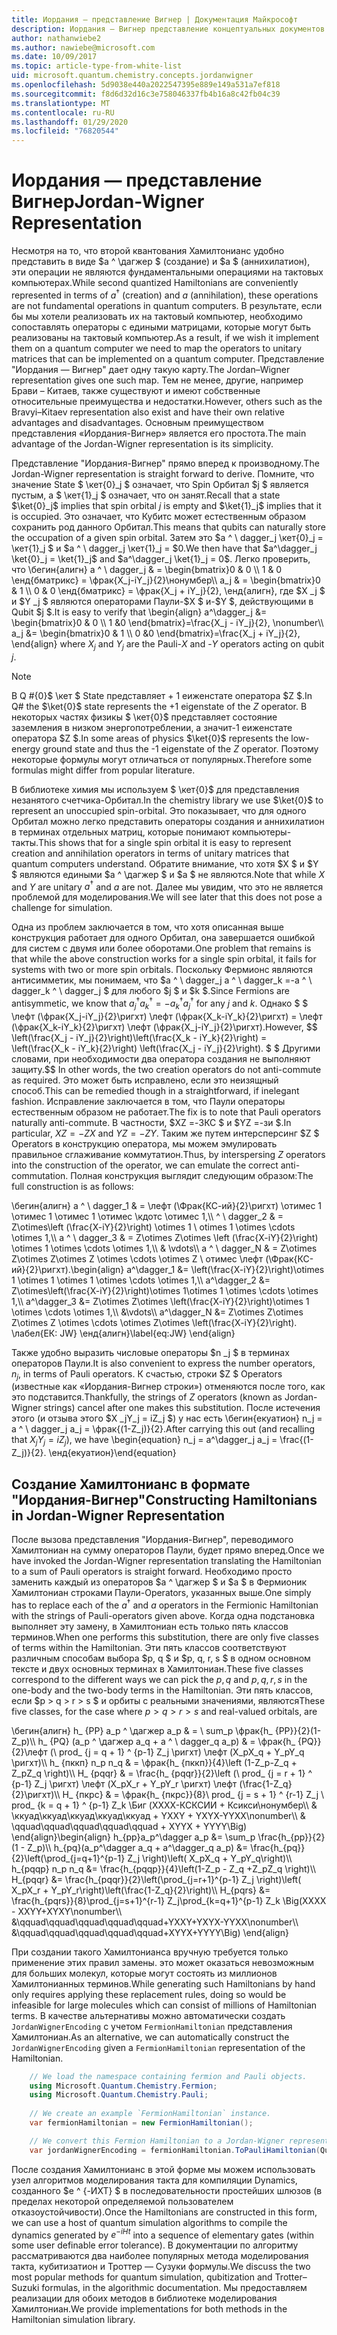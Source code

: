 ```yaml
---
title: Иордания — представление Вигнер | Документация Майкрософт
description: Иордания — Вигнер представление концептуальных документов
author: nathanwiebe2
ms.author: nawiebe@microsoft.com
ms.date: 10/09/2017
ms.topic: article-type-from-white-list
uid: microsoft.quantum.chemistry.concepts.jordanwigner
ms.openlocfilehash: 5d9038e440a2022547395e889e149a531a7ef818
ms.sourcegitcommit: f8d6d32d16c3e758046337fb4b16a8c42fb04c39
ms.translationtype: MT
ms.contentlocale: ru-RU
ms.lasthandoff: 01/29/2020
ms.locfileid: "76820544"
---
```

# <a name="jordan-wigner-representation"></a><span data-ttu-id="cc901-103">Иордания — представление Вигнер</span><span class="sxs-lookup"><span data-stu-id="cc901-103">Jordan-Wigner Representation</span></span>

<span data-ttu-id="cc901-104">Несмотря на то, что второй квантования Хамилтонианс удобно представить в виде $a ^ \дагжер $ (создание) и $a $ (аннихилатион), эти операции не являются фундаментальными операциями на тактовых компьютерах.</span><span class="sxs-lookup"><span data-stu-id="cc901-104">While second quantized Hamiltonians are conveniently represented in terms of $a^\dagger$ (creation) and $a$ (annihilation), these operations are not fundamental operations in quantum computers.</span></span>
<span data-ttu-id="cc901-105">В результате, если бы мы хотели реализовать их на тактовый компьютер, необходимо сопоставлять операторы с едиными матрицами, которые могут быть реализованы на тактовый компьютер.</span><span class="sxs-lookup"><span data-stu-id="cc901-105">As a result, if we wish it implement them on a quantum computer we need to map the operators to unitary matrices that can be implemented on a quantum computer.</span></span>
<span data-ttu-id="cc901-106">Представление "Иордания — Вигнер" дает одну такую карту.</span><span class="sxs-lookup"><span data-stu-id="cc901-106">The Jordan–Wigner representation gives one such map.</span></span>
<span data-ttu-id="cc901-107">Тем не менее, другие, например Брави – Китаев, также существуют и имеют собственные относительные преимущества и недостатки.</span><span class="sxs-lookup"><span data-stu-id="cc901-107">However, others such as the Bravyi–Kitaev representation also exist and have their own relative advantages and disadvantages.</span></span>
<span data-ttu-id="cc901-108">Основным преимуществом представления «Иордания-Вигнер» является его простота.</span><span class="sxs-lookup"><span data-stu-id="cc901-108">The main advantage of the Jordan-Wigner representation is its simplicity.</span></span>

<span data-ttu-id="cc901-109">Представление "Иордания-Вигнер" прямо вперед к производному.</span><span class="sxs-lookup"><span data-stu-id="cc901-109">The Jordan-Wigner representation is straight forward to derive.</span></span>
<span data-ttu-id="cc901-110">Помните, что значение State $ \кет{0}_j $ означает, что Spin Орбитал $j $ является пустым, а $ \кет{1}_j $ означает, что он занят.</span><span class="sxs-lookup"><span data-stu-id="cc901-110">Recall that a state $\ket{0}_j$ implies that spin orbital $j$ is empty and $\ket{1}_j$ implies that it is occupied.</span></span>
<span data-ttu-id="cc901-111">Это означает, что Кубитс может естественным образом сохранить род данного Орбитал.</span><span class="sxs-lookup"><span data-stu-id="cc901-111">This means that qubits can naturally store the occupation of a given spin orbital.</span></span>
<span data-ttu-id="cc901-112">Затем это $a ^ \ dagger_j \кет{0}_j = \кет{1}_j $ и $a ^ \ dagger_j \кет{1}_j = $0.</span><span class="sxs-lookup"><span data-stu-id="cc901-112">We then have that $a^\dagger_j \ket{0}_j = \ket{1}_j$ and $a^\dagger_j \ket{1}_j = 0$.</span></span>
<span data-ttu-id="cc901-113">Легко проверить, что \бегин{алигн} a ^ \ dagger_j & = \begin{bmatrix}0 & 0 \\\ 1 & 0 \енд{бматрикс} = \фрак{X_j-iY_j}{2}\нонумбер\\\\ a_j & = \begin{bmatrix}0 & 1 \\\ 0 & 0 \енд{бматрикс} = \фрак{X_j + iY_j}{2}, \енд{алигн}, где $X _j $ и $Y _j $ являются операторами Паули-$X $ и-$Y $, действующими в Qubit $j $.</span><span class="sxs-lookup"><span data-stu-id="cc901-113">It is easy to verify that \begin{align} a^\dagger_j &= \begin{bmatrix}0 & 0 \\\ 1 &0 \end{bmatrix}=\frac{X_j - iY_j}{2}, \nonumber\\\\ a_j &= \begin{bmatrix}0 & 1 \\\ 0 &0 \end{bmatrix}=\frac{X_j + iY_j}{2}, \end{align} where $X_j$ and $Y_j$ are the Pauli-$X$ and -$Y$ operators acting on qubit $j$.</span></span>

>[!NOTE]
> <span data-ttu-id="cc901-114">В Q #{0}$ \кет $ State представляет + 1 еиженстате оператора $Z $.</span><span class="sxs-lookup"><span data-stu-id="cc901-114">In Q# the $\ket{0}$ state represents the +1 eigenstate of the $Z$ operator.</span></span> <span data-ttu-id="cc901-115">В некоторых частях физикы $ \кет{0}$ представляет состояние заземления в низком энергопотреблении, а значит-1 еиженстате оператора $Z $.</span><span class="sxs-lookup"><span data-stu-id="cc901-115">In some areas of physics $\ket{0}$ represents the low-energy ground state and thus the -1 eigenstate of the $Z$ operator.</span></span> <span data-ttu-id="cc901-116">Поэтому некоторые формулы могут отличаться от популярных.</span><span class="sxs-lookup"><span data-stu-id="cc901-116">Therefore some formulas might differ from popular literature.</span></span>

<span data-ttu-id="cc901-117">В библиотеке химия мы используем $ \кет{0}$ для представления незанятого счетчика-Орбитал.</span><span class="sxs-lookup"><span data-stu-id="cc901-117">In the chemistry library we use $\ket{0}$ to represent an unoccupied spin-orbital.</span></span>
<span data-ttu-id="cc901-118">Это показывает, что для одного Орбитал можно легко представить операторы создания и аннихилатион в терминах отдельных матриц, которые понимают компьютеры-такты.</span><span class="sxs-lookup"><span data-stu-id="cc901-118">This shows that for a single spin orbital it is easy to represent creation and annihilation operators in terms of unitary matrices that quantum computers understand.</span></span>
<span data-ttu-id="cc901-119">Обратите внимание, что хотя $X $ и $Y $ являются едиными $a ^ \дагжер $ и $a $ не являются.</span><span class="sxs-lookup"><span data-stu-id="cc901-119">Note that while $X$ and $Y$ are unitary $a^\dagger$ and $a$ are not.</span></span>
<span data-ttu-id="cc901-120">Далее мы увидим, что это не является проблемой для моделирования.</span><span class="sxs-lookup"><span data-stu-id="cc901-120">We will see later that this does not pose a challenge for simulation.</span></span>

<span data-ttu-id="cc901-121">Одна из проблем заключается в том, что хотя описанная выше конструкция работает для одного Орбитал, она завершается ошибкой для систем с двумя или более оборотами.</span><span class="sxs-lookup"><span data-stu-id="cc901-121">One problem that remains is that while the above construction works for a single spin orbital, it fails for systems with two or more spin orbitals.</span></span>
<span data-ttu-id="cc901-122">Поскольку Фермионс являются антисимметик, мы понимаем, что $a ^ \ dagger_j a ^ \ dagger_k =-a ^ \ dagger_k ^ \ dagger_j $ для любого $j $ и $k $.</span><span class="sxs-lookup"><span data-stu-id="cc901-122">Since Fermions are antisymmetic, we know that $a^\dagger_j a^\dagger_k = - a^\dagger_k a^\dagger_j$ for any $j$ and $k$.</span></span>
<span data-ttu-id="cc901-123">Однако $ $ \лефт (\фрак{X_j-iY_j}{2}\ригхт) \лефт (\фрак{X_k-iY_k}{2}\ригхт) = \лефт (\фрак{X_k-iY_k}{2}\ригхт) \лефт (\фрак{X_j-iY_j}{2}\ригхт).</span><span class="sxs-lookup"><span data-stu-id="cc901-123">However, $$ \left(\frac{X_j - iY_j}{2}\right)\left(\frac{X_k - iY_k}{2}\right) = \left(\frac{X_k - iY_k}{2}\right) \left(\frac{X_j - iY_j}{2}\right).</span></span>
<span data-ttu-id="cc901-124">$ $ Другими словами, при необходимости два оператора создания не выполняют защиту.</span><span class="sxs-lookup"><span data-stu-id="cc901-124">$$ In other words, the two creation operators do not anti-commute as required.</span></span>
<span data-ttu-id="cc901-125">Это может быть исправлено, если это неизящный способ.</span><span class="sxs-lookup"><span data-stu-id="cc901-125">This can be remedied though in a straightforward, if inelegant fashion.</span></span>
<span data-ttu-id="cc901-126">Исправление заключается в том, что Паули операторы естественным образом не работает.</span><span class="sxs-lookup"><span data-stu-id="cc901-126">The fix is to note that Pauli operators naturally anti-commute.</span></span>
<span data-ttu-id="cc901-127">В частности, $XZ =-ЗКС $ и $YZ =-зи $.</span><span class="sxs-lookup"><span data-stu-id="cc901-127">In particular, $XZ = -ZX$ and $YZ=-ZY$.</span></span>
<span data-ttu-id="cc901-128">Таким же путем интерсперсинг $Z $ Operators в конструкцию оператора, мы можем эмулировать правильное сглаживание коммутатион.</span><span class="sxs-lookup"><span data-stu-id="cc901-128">Thus, by interspersing $Z$ operators into the construction of the operator, we can emulate the correct anti-commutation.</span></span>
<span data-ttu-id="cc901-129">Полная конструкция выглядит следующим образом:</span><span class="sxs-lookup"><span data-stu-id="cc901-129">The full construction is as follows:</span></span> 

<span data-ttu-id="cc901-130">\бегин{алигн} a ^ \ dagger_1 & = \лефт (\Фрак{КС-ий}{2}\ригхт) \отимес 1 \отимес 1 \отимес 1 \отимес \кдотс \отимес 1,\\\\ ^ \ dagger_2 & = Z\otimes\left (\frac{X-iY}{2}\right) \otimes 1 \ otimes 1 \otimes \cdots \otimes 1,\\\\ a ^ \ dagger_3 & = Z\otimes Z\otimes \left (\frac{X-iY}{2}\right) \otimes 1 \otimes \cdots \otimes 1,\\\\ & \vdots\\\\ a ^ \ dagger_N & = Z\otimes Z\otimes Z\otimes Z \otimes \cdots \otimes Z \ отимес \лефт (\Фрак{КС-ий}{2}\ригхт).</span><span class="sxs-lookup"><span data-stu-id="cc901-130">\begin{align} a^\dagger_1 &= \left(\frac{X-iY}{2}\right)\otimes 1 \otimes 1 \otimes 1 \otimes \cdots \otimes 1,\\\\ a^\dagger_2 &= Z\otimes\left(\frac{X-iY}{2}\right)\otimes 1\otimes 1 \otimes \cdots \otimes 1,\\\\ a^\dagger_3 &= Z\otimes Z\otimes \left(\frac{X-iY}{2}\right)\otimes 1 \otimes \cdots \otimes 1,\\\\ &\vdots\\\\ a^\dagger_N &= Z\otimes Z\otimes Z\otimes Z \otimes \cdots \otimes Z\otimes \left(\frac{X-iY}{2}\right).</span></span> <span data-ttu-id="cc901-131">\лабел{ЕК: JW} \енд{алигн}</span><span class="sxs-lookup"><span data-stu-id="cc901-131">\label{eq:JW} \end{align}</span></span>

<span data-ttu-id="cc901-132">Также удобно выразить числовые операторы $n _j $ в терминах операторов Паули.</span><span class="sxs-lookup"><span data-stu-id="cc901-132">It is also convenient to express the number operators, $n_j$, in terms of Pauli operators.</span></span>
<span data-ttu-id="cc901-133">К счастью, строки $Z $ Operators (известные как «Иордания-Вигнер строки») отменяются после того, как это подставится.</span><span class="sxs-lookup"><span data-stu-id="cc901-133">Thankfully, the strings of $Z$ operators (known as Jordan-Wigner strings) cancel after one makes this substitution.</span></span>
<span data-ttu-id="cc901-134">После истечения этого (и отзыва этого $X _jY_j = iZ_j $) у нас есть \бегин{екуатион} n_j = a ^ \ dagger_j a_j = \фрак{(1-Z_j)}{2}.</span><span class="sxs-lookup"><span data-stu-id="cc901-134">After carrying this out (and recalling that $X_jY_j=iZ_j$), we have \begin{equation} n_j = a^\dagger_j a_j = \frac{(1-Z_j)}{2}.</span></span>
<span data-ttu-id="cc901-135">\енд{екуатион}</span><span class="sxs-lookup"><span data-stu-id="cc901-135">\end{equation}</span></span>


## <a name="constructing-hamiltonians-in-jordan-wigner-representation"></a><span data-ttu-id="cc901-136">Создание Хамилтонианс в формате "Иордания-Вигнер"</span><span class="sxs-lookup"><span data-stu-id="cc901-136">Constructing Hamiltonians in Jordan-Wigner Representation</span></span>

<span data-ttu-id="cc901-137">После вызова представления "Иордания-Вигнер", переводимого Хамилтониан на сумму операторов Паули, будет прямо вперед.</span><span class="sxs-lookup"><span data-stu-id="cc901-137">Once we have invoked the Jordan-Wigner representation translating the Hamiltonian to a sum of Pauli operators is straight forward.</span></span>
<span data-ttu-id="cc901-138">Необходимо просто заменить каждый из операторов $a ^ \дагжер $ и $a $ в Фермионик Хамилтониан строками Паули-Operators, указанных выше.</span><span class="sxs-lookup"><span data-stu-id="cc901-138">One simply has to replace each of the $a^\dagger$ and $a$ operators in the Fermionic Hamiltonian with the strings of Pauli-operators given above.</span></span>
<span data-ttu-id="cc901-139">Когда одна подстановка выполняет эту замену, в Хамилтониан есть только пять классов терминов.</span><span class="sxs-lookup"><span data-stu-id="cc901-139">When one performs this substitution, there are only five classes of terms within the Hamiltonian.</span></span>
<span data-ttu-id="cc901-140">Эти пять классов соответствуют различным способам выбора $p, q $ и $p, q, r, s $ в одном основном тексте и двух основных терминах в Хамилтониан.</span><span class="sxs-lookup"><span data-stu-id="cc901-140">These five classes correspond to the different ways we can pick the $p,q$ and $p,q,r,s$ in the one-body and the two-body terms in the Hamiltonian.</span></span>
<span data-ttu-id="cc901-141">Эти пять классов, если $p > q > r > s $ и орбиты с реальными значениями, являются</span><span class="sxs-lookup"><span data-stu-id="cc901-141">These five classes, for the case where $p>q>r>s$ and real-valued orbitals, are</span></span>

<span data-ttu-id="cc901-142">\бегин{алигн} h_ {PP} a_p ^ \дагжер a_p & = \ sum_p \фрак{h_ {PP}}{2}(1-Z_p)\\\\ h_ {PQ} (a_p ^ \дагжер a_q + a ^ \ dagger_q a_p) & = \фрак{h_ {PQ}}{2}\лефт (\ prod_ {j = q + 1} ^ {p-1} Z_j \ригхт) \лефт (X_pX_q + Y_pY_q \ригхт)\\\\ h_ {пккп} n_p n_q & = \фрак{h_ {пккп}}{4}\left (1-Z_p-Z_q + Z_pZ_q \right)\\\\ H_ {pqqr} & = \frac{h_ {pqqr}}{2}\left (\ prod_ {j = r + 1} ^ {p-1} Z_j \ригхт) \лефт (X_pX_r + Y_pY_r \ригхт) \лефт (\frac{1-Z_q}{2}\ригхт)\\\\ H_ {пкрс} & = \фрак{h_ {пкрс}}{8}\ prod_ {j = s + 1} ^ {r-1} Z_j \ prod_ {k = q + 1} ^ {p-1} Z_k \Биг (XXXX-КСКСИИ + Ксикси\нонумбер\\\\ & \ккуад\ккуад\ккуад\ккуад\ккуад + YXXY + YXYX-YYXX\nonumber\\\\ & \qquad\qquad\qquad\qquad\qquad + XYYX + YYYY\Big) \end{align}</span><span class="sxs-lookup"><span data-stu-id="cc901-142">\begin{align} h_{pp}a_p^\dagger a_p &= \sum_p \frac{h_{pp}}{2}(1 - Z_p)\\\\ h_{pq}(a_p^\dagger a_q + a^\dagger_q a_p) &= \frac{h_{pq}}{2}\left(\prod_{j=q+1}^{p-1} Z_j \right)\left( X_pX_q + Y_pY_q\right)\\\\ h_{pqqp} n_p n_q &=  \frac{h_{pqqp}}{4}\left(1-Z_p - Z_q +Z_pZ_q \right)\\\\ H_{pqqr} &= \frac{h_{pqqr}}{2}\left(\prod_{j=r+1}^{p-1} Z_j \right)\left( X_pX_r + Y_pY_r\right)\left(\frac{1-Z_q}{2}\right)\\\\ H_{pqrs} &= \frac{h_{pqrs}}{8}\prod_{j=s+1}^{r-1} Z_j\prod_{k=q+1}^{p-1} Z_k \Big(XXXX - XXYY+XYXY\nonumber\\\\ &\qquad\qquad\qquad\qquad\qquad+YXXY+YXYX-YYXX\nonumber\\\\ &\qquad\qquad\qquad\qquad\qquad+XYYX+YYYY\Big) \end{align}</span></span>

<span data-ttu-id="cc901-143">При создании такого Хамилтонианса вручную требуется только применение этих правил замены. это может оказаться невозможным для больших молекул, которые могут состоять из миллионов Хамилтонианных терминов.</span><span class="sxs-lookup"><span data-stu-id="cc901-143">While generating such Hamiltonians by hand only requires applying these replacement rules, doing so would be infeasible for large molecules which can consist of millions of Hamiltonian terms.</span></span>
<span data-ttu-id="cc901-144">В качестве альтернативы можно автоматически создать `JordanWignerEncoding` с учетом `FermionHamiltonian` представления Хамилтониан.</span><span class="sxs-lookup"><span data-stu-id="cc901-144">As an alternative, we can automatically construct the `JordanWignerEncoding` given a `FermionHamiltonian` representation of the Hamiltonian.</span></span>

```csharp
    // We load the namespace containing fermion and Pauli objects. 
    using Microsoft.Quantum.Chemistry.Fermion;
    using Microsoft.Quantum.Chemistry.Pauli;
    
    // We create an example `FermionHamiltonian` instance.
    var fermionHamiltonian = new FermionHamiltonian();

    // We convert this Fermion Hamiltonian to a Jordan-Wigner representation.
    var jordanWignerEncoding = fermionHamiltonian.ToPauliHamiltonian(QubitEncoding.JordanWigner);
```

<span data-ttu-id="cc901-145">После создания Хамилтонианс в этой форме мы можем использовать узел алгоритмов моделирования такта для компиляции Dynamics, созданного $e ^ {-ИХТ} $ в последовательности простейших шлюзов (в пределах некоторой определяемой пользователем отказоустойчивости).</span><span class="sxs-lookup"><span data-stu-id="cc901-145">Once the Hamiltonians are constructed in this form, we can use a host of quantum simulation algorithms to compile the dynamics generated by $e^{-iHt}$ into a sequence of elementary gates (within some user definable error tolerance).</span></span>
<span data-ttu-id="cc901-146">В документации по алгоритму рассматриваются два наиболее популярных метода моделирования такта, кубитизатион и Троттер — Сузуки формулы.</span><span class="sxs-lookup"><span data-stu-id="cc901-146">We discuss the two most popular methods for quantum simulation, qubitization and Trotter–Suzuki formulas, in the algorithmic documentation.</span></span> <span data-ttu-id="cc901-147">Мы предоставляем реализации для обоих методов в библиотеке моделирования Хамилтониан.</span><span class="sxs-lookup"><span data-stu-id="cc901-147">We provide implementations for both methods in the Hamiltonian simulation library.</span></span>

